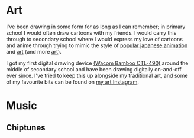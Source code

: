 # Art

I've been drawing in some form for as long as I can remember; in primary school I would often draw cartoons with my friends. I would carry this through to secondary school where I would express my love of cartoons and anime through trying to mimic the style of [popular japanese animation](https://trigger-global.ecq.sc/book.html) and [art](https://64.media.tumblr.com/d6da61c6a9dcca82300ce2164daac5b4/tumblr_ptu0f6iQ671rbya48o2_1280.png) (and more [art](https://twitter.com/rev_bmp)). 

I got my first digital drawing device [(Wacom Bamboo CTL-490)](https://www.amazon.co.uk/Wacom-Intuos-Draw-Tablet-White/dp/B013ATUR46) around the middle of secondary school and have been drawing digitally on-and-off ever since. I've tried to keep this up alongside my traditional art, and some of my favourite bits can be found on [my art Instagram](https://www.instagram.com/elliotdraws/). 

# Music

## Chiptunes

